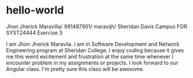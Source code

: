 # hello-world
Jhon Jherick Maravilla/ 991487901/ maravijh/ Sheridan Davis Campus FOR SYST24444 Exercise 3

I am Jhon Jherick Maravila. I am in Software Development and Network Engineering program at Sheridan College.
I enjoy coding because it gives me this weird excitement and frustration at the same time whenever I encounter problem in my assignments
or projects. I look forward to our Angular class. I'm pretty sure this class will be awesome.  
